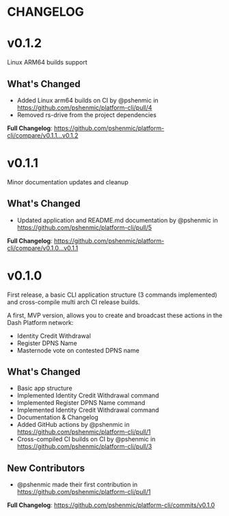 # CHANGELOG

# v0.1.2
Linux ARM64 builds support

## What's Changed
* Added Linux arm64 builds on CI by @pshenmic in https://github.com/pshenmic/platform-cli/pull/4
* Removed rs-drive from the project dependencies

**Full Changelog**: https://github.com/pshenmic/platform-cli/compare/v0.1.1...v0.1.2

# v0.1.1
Minor documentation updates and cleanup

## What's Changed
* Updated application and README.md documentation by @pshenmic in https://github.com/pshenmic/platform-cli/pull/5

**Full Changelog**: https://github.com/pshenmic/platform-cli/compare/v0.1.0...v0.1.1

# v0.1.0

First release, a basic CLI application structure (3 commands implemented) and cross-compile multi arch CI release builds.

A first, MVP version, allows you to create and broadcast these actions in the Dash Platform network:
* Identity Credit Withdrawal
* Register DPNS Name
* Masternode vote on contested DPNS name

## What's Changed
* Basic app structure
* Implemented Identity Credit Withdrawal command
* Implemented Register DPNS Name command
* Implemented Identity Credit Withdrawal command
* Documentation & Changelog
* Added GitHub actions by @pshenmic in https://github.com/pshenmic/platform-cli/pull/1
* Cross-compiled CI builds on CI by @pshenmic in https://github.com/pshenmic/platform-cli/pull/3

## New Contributors
* @pshenmic made their first contribution in https://github.com/pshenmic/platform-cli/pull/1

**Full Changelog**: https://github.com/pshenmic/platform-cli/commits/v0.1.0